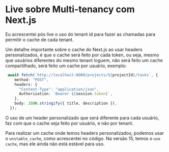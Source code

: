 
# Live sobre Multi-tenancy com Next.js


Eu acrescentei pós live o uso do tenant id para fazer as chamadas para permitir o cache de cada tenant.

Um detalhe importante sobre o cache do Next.js ao usar headers personalizados, é que o cache será feito por cada token, ou seja, mesmo que usuários diferentes do mesmo tenant loguem, não será feito um cache compartilhado, será feito um cache por usuário, exemplo:

```typescript
 await fetch(`http://localhost:8000/projects/${projectId}/tasks`, {
    method: "POST",
    headers: {
      "Content-Type": "application/json",
      Authorization: `Bearer ${session.token}`,
    },
    body: JSON.stringify({ title, description }),
  });
```

O uso de um header personalizado que será diferente para cada usuário, faz com que o cache seja feito por usuário, e não por tenant.


Para realizar um cache onde temos headers personalizados, podemos usar o `unstable_cache`, como acrescentei no código. Na versão 15, temos o `use cache`, mas ele ainda não está estável para uso. 


